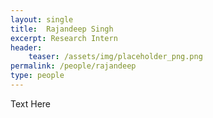 ```yaml
---
layout: single
title:  Rajandeep Singh
excerpt: Research Intern
header:
    teaser: /assets/img/placeholder_png.png
permalink: /people/rajandeep
type: people
---
```


Text Here


